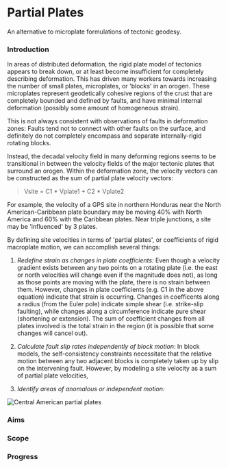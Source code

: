 Partial Plates
==============

An alternative to microplate formulations of tectonic geodesy.


### Introduction
In areas of distributed deformation, the rigid plate model of
tectonics appears to break down, or at least become insufficient for completely
describing deformation. This has driven many workers towards increasing the
number of small plates, microplates, or 'blocks' in an orogen. These
microplates represent geodetically cohesive regions of the crust that are
completely bounded and defined by faults, and have minimal internal
deformation (possibly some amount of homogeneous strain).

This is not always consistent with observations of faults in deformation zones:
Faults tend not to connect with other faults on the surface, and definitely do
not completely encompass and separate internally-rigid rotating blocks.

Instead, the decadal velocity field in many deforming regions seems to be
transitional in between the velocity fields of the major tectonic plates that
surround an orogen. Within the deformation zone, the velocity vectors can be
constructed as the sum of partial plate velocity vectors:

> Vsite = C1 * Vplate1 + C2 * Vplate2

For example, the velocity of a GPS site in northern Honduras near the North
American-Caribbean plate boundary may be moving 40% with North America and
60% with the Caribbean plates. Near triple junctions, a site may be
'influenced' by 3 plates.

By defining site velocities in terms of 'partial plates', or coefficients of
rigid macroplate motion, we can accomplish several things:

1. *Redefine strain as changes in plate coefficients:* Even though a velocity
   gradient exists between any two points on a rotating plate (i.e. the east or
   north velocities will change even if the magnitude does not), as long as
   those points are moving with the plate, there is no strain between them.
   However, changes in plate coefficients (e.g. C1 in the above equation)
   indicate that strain is occurring. Changes in coefficents along a radius
   (from the Euler pole) indicate simple shear (i.e. strike-slip faulting),
   while changes along a circumference indicate pure shear (shortening or
   extension). The sum of coefficient changes from all plates involved is the
   total strain in the region (it is possible that some changes will cancel
   out).

2. *Calculate fault slip rates independently of block motion*: In block models,
   the self-consistency constraints necessitate that the relative motion
   between any two adjacent blocks is completely taken up by slip on the
   intervening fault. However, by modeling a site velocity as a sum of partial
   plate velocities, 


3. *Identify areas of anomalous or independent motion:*
   

![Central American partial plates]('./c_am_tricolor.png')

### Aims


### Scope


### Progress
